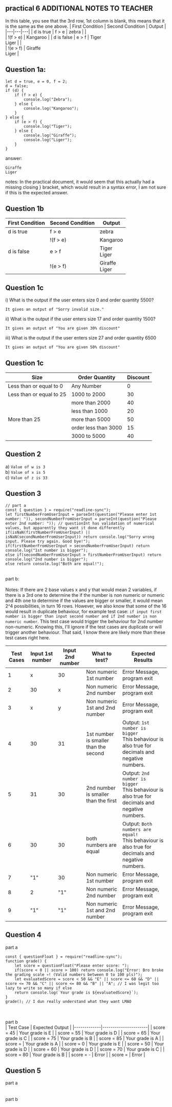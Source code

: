 ## practical 6 ADDITIONAL NOTES TO TEACHER
In this table, you see that the 3rd row, 1st column is blank, this means that it is the same as the one above.
| First Condition | Second Condition | Output |
|---|---|---|
| d is true | f > e | zebra |
| <br> | !(f > e) | Kangaroo |
| d is false | e > f | Tiger<br>Liger |
| <br> | !(e > f) | Giraffe<br>Liger |

## Question 1a:
```
let d = true, e = 0, f = 2;
d = false;
if (d) {
	if (f > e) {
		console.log("Zebra");
	} else {
		console.log("Kangaroo");
	}
} else {
	if (e > f) {
		console.log("Tiger");
	} else {
		console.log("Giraffe");
		console.log("Liger");
	}
}
```
answer: 
```
Giraffe
Liger
```
notes: In the practical document, it would seem that this actually had a missing closing } bracket, which would result in a syntax error, I am not sure if this is the expected answer.

## Question 1b
| First Condition | Second Condition | Output |
|---|---|---|
| d is true | f > e | zebra |
| <br> | !(f > e) | Kangaroo |
| d is false | e > f | Tiger<br>Liger |
| <br> | !(e > f) | Giraffe<br>Liger |

## Question 1c
i) What is the output if the user enters size 0 and order quantity 5500?
```
It gives an output of "Sorry invalid size."
```
ii) What is the output if the user enters size 17 and order quantity 1500?
```
It gives an output of "You are given 30% discount"
```
iii) What is the output if the user enters size 27 and order quantity 6500
```
It gives an output of "You are given 50% discount"
```
## Question 1c
| Size | Order Quantity | Discount |
|---|---|---|
| Less than or equal to 0 | Any Number | 0 |
| Less than or equal to 25 | 1000 to 2000 | 30 |
| <br> | more than 2000 | 40 |
| <br> | less than 1000 | 20 |
| More than 25 | more than 5000 | 50 |
| <br> | order less than 3000 | 15 |
| <br> | 3000 to 5000 | 40 |

## Question 2
a) `Value of w is 3`<br>
b) `Value of x is 5`<br>
c) `Value of z is 33`

## Question 3
```
// part a
const { question } = require("readline-sync");
let firstNumberFromUserInput = parseInt(question("Please enter 1st number: ")), secondNumberFromUserInput = parseInt(question("Please enter 2nd number: ")); // questionInt has validation of numerical values, but apparently they want it done differently
if(isNaN(firstNumberFromUserInput) || isNaN(secondNumberFromUserInput)) return console.log("Sorry wrong input. Please try again. Good bye!");
if(firstNumberFromUserInput > secondNumberFromUserInput) return console.log("1st number is bigger");
else if(secondNumberFromUserInput > firstNumberFromUserInput) return console.log("2nd number is bigger");
else return console.log("Both are equal!");
```
<br>part b:<br><br>
Notes: If there are 2 base values x and y that would mean 2 variables, if there is a 3rd one to determine the if the number is non numeric or numeric and 4th one to determine if the values are bigger or smaller, it would mean 2^4 possibilities, in turn 16 rows. However, we also know that some of the 16 would result in duplicate behaviour, for example test case: `if input first number is bigger than input second number and if 2nd number is non numeric number`. This test case would trigger the behaviour for 2nd number non-numeric. Knowing this, I'll ignore if the test cases are duplicate or will trigger another behaviour. That said, I know there are likely more than these test cases right here.

| Test Cases | Input 1st number | Input 2nd number | What to test? | Expected Results |
|---|---|---|---|---|
| 1 | x | 30 | Non numeric 1st number | Error Message, program exit |
| 2 | 30 | x | Non numeric 2nd number | Error Message, program exit |
| 3 | x | y | Non numeric 1st and 2nd number | Error Message, program exit |
| 4 | 30 | 31 | 1st number is smaller than the second | Output: `1st number is bigger`<br>This behaviour is also true for decimals and negative numbers. |
| 5 | 31 | 30 | 2nd number is smaller than the first | Output: `2nd number is bigger`<br>This behaviour is also true for decimals and negative numbers. |
| 6 | 30 | 30 | both numbers are equal | Output: `Both numbers are equal!`<br>This behaviour is also true for decimals and negative numbers. |
| 7 | "1" | 30 | Non numeric 1st number | Error Message, program exit |
| 8 | 2 | "1" | Non numeric 2nd number | Error Message, program exit |
| 9 | "1" | "1" | Non numeric 1st and 2nd number | Error Message, program exit |

## Question 4
part a<br>
```// wait like wth write a function called grade()?
const { questionFloat } = require("readline-sync");
function grade() {
	let score = questionFloat("Please enter score: ");
	if(score < 0 || score > 100) return console.log("Error: Bro broke the grading scale 💀! (Valid numbers between 0 to 100 pls)");
	let evaluatedScore = score < 50 && "E" || score <= 60 && "D" || score <= 70 && "C" || score <= 80 && "B" || "A"; // I was legit too lazy to write so many if else
	return console.log(`Your grade is ${evaluatedScore}`);
}
grade(); // I dun really understand what they want LMAO
```

<br><br>part b<br>
| Test Case | Expected Output |
|-------------|----------------------|
| score = 45 | Your grade is E |
| score = 55 | Your grade is D |
| score = 65 | Your grade is C |
| score = 75 | Your grade is B |
| score = 85 | Your grade is A |
| score =  | Your grade is A |
| score = 0 | Your grade is E |
| score = 50 | Your grade is D |
| score = 60 | Your grade is D |
| score = 70 | Your grade is C |
| score = 80 | Your grade is B |
| score = - | Error |
| score =  | Error |


## Question 5
part a<br>
<br><br>part b<br>